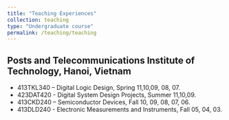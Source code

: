 ```yaml
---
title: "Teaching Experiences"
collection: teaching
type: "Undergraduate course"
permalink: /teaching/teaching
---
```


## Posts and Telecommunications Institute of Technology, Hanoi, Vietnam
* 413TKL340 – Digital Logic Design, Spring 11,10,09, 08, 07.
* 423DAT420 - Digital System Design Projects, Summer 11,10,09.
* 413CKD240 – Semiconductor Devices, Fall 10, 09, 08, 07, 06.
* 413DLD240 - Electronic Measurements and Instruments, Fall 05, 04, 03.
